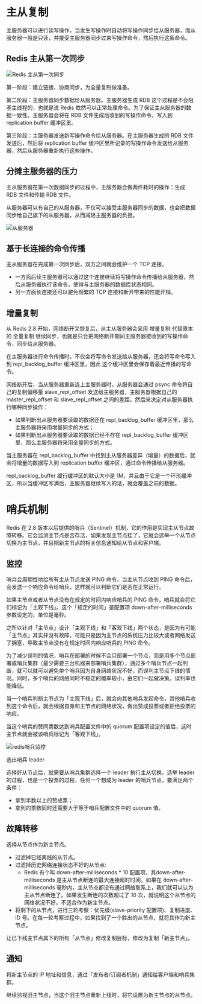 # 主从复制

主服务器可以进行读写操作，当发生写操作时自动将写操作同步给从服务器，而从服务器一般是只读，并接受主服务器同步过来写操作命令，然后执行这条命令。

## Redis 主从第一次同步

![Redis 主从第一次同步](https://cdn.jsdelivr.net/gh/starmilkxin/picturebed/img/Redis主从第一次同步.png)

第一阶段：建立链接、协商同步，为全量复制做准备。

第二阶段：主服务器同步数据给从服务器。主服务器生成 RDB 这个过程是不会阻塞主线程的，也就是说 Redis 依然可以正常处理命令。为了保证主从服务器的数据一致性，主服务器会将在 RDB 文件生成后收到的写操作命令，写入到 replication buffer 缓冲区里。

第三阶段：主服务器发送新写操作命令给从服务器。在主服务器生成的 RDB 文件发送后，然后将 replication buffer 缓冲区里所记录的写操作命令发送给从服务器，然后从服务器重新执行这些操作。

## 分摊主服务器的压力

主从服务器在第一次数据同步的过程中，主服务器会做两件耗时的操作：生成 RDB 文件和传输 RDB 文件。

从服务器可以有自己的从服务器，不仅可以接受主服务器同步的数据，也会把数据同步给自己旗下的从服务器，从而减轻主服务器的负担。

![从服务器](https://cdn.jsdelivr.net/gh/starmilkxin/picturebed/img/从服务器.png)

## 基于长连接的命令传播

主从服务器在完成第一次同步后，双方之间就会维护一个 TCP 连接。

- 一方面后续主服务器可以通过这个连接继续将写操作命令传播给从服务器，然后从服务器执行该命令，使得与主服务器的数据库状态相同。
- 另一方面长连接还可以避免频繁的 TCP 连接和断开带来的性能开销。

## 增量复制

从 Redis 2.8 开始，网络断开又恢复后，从主从服务器会采用 增量复制 代替原本的 全量复制 继续同步，也就是只会把网络断开期间主服务器接收到的写操作命令，同步给从服务器。

在主服务器进行命令传播时，不仅会将写命令发送给从服务器，还会将写命令写入到 repl_backlog_buffer 缓冲区里，因此 这个缓冲区里会保存着最近传播的写命令。

网络断开后，当从服务器重新连上主服务器时，从服务器会通过 psync 命令将自己的复制偏移量 slave_repl_offset 发送给主服务器，主服务器根据自己的 master_repl_offset 和 slave_repl_offset 之间的差距，然后来决定对从服务器执行哪种同步操作：

- 如果判断出从服务器要读取的数据还在 repl_backlog_buffer 缓冲区里，那么主服务器将采用增量同步的方式；
- 如果判断出从服务器要读取的数据已经不存在 repl_backlog_buffer 缓冲区里，那么主服务器将采用全量同步的方式。

当主服务器在 repl_backlog_buffer 中找到主从服务器差异（增量）的数据后，就会将增量的数据写入到 replication buffer 缓冲区，通过命令传播给从服务器。

repl_backlog_buffer 缓行缓冲区的默认大小是 1M，并且由于它是一个环形缓冲区，所以当缓冲区写满后，主服务器继续写入的话，就会覆盖之前的数据。

# 哨兵机制

Redis 在 2.8 版本以后提供的哨兵（Sentinel）机制，它的作用是实现主从节点故障转移。它会监测主节点是否存活，如果发现主节点挂了，它就会选举一个从节点切换为主节点，并且把新主节点的相关信息通知给从节点和客户端。

## 监控

哨兵会周期性地给所有主从节点发送 PING 命令，当主从节点收到 PING 命令后，会发送一个响应命令给哨兵，这样就可以判断它们是否在正常运行。

如果主节点或者从节点没有在规定的时间内响应哨兵的 PING 命令，哨兵就会将它们标记为「主观下线」。这个「规定的时间」是配置项  down-after-milliseconds 参数设定的，单位是毫秒。

之所以针对「主节点」设计「主观下线」和「客观下线」两个状态，是因为有可能「主节点」其实并没有故障，可能只是因为主节点的系统压力比较大或者网络发送了拥塞，导致主节点没有在规定时间内响应哨兵的 PING 命令。

为了减少误判的情况，哨兵在部署的时候不会只部署一个节点，而是用多个节点部署成哨兵集群（最少需要三台机器来部署哨兵集群），通过多个哨兵节点一起判断，就可以就可以避免单个哨兵因为自身网络状况不好，而误判主节点下线的情况。同时，多个哨兵的网络同时不稳定的概率较小，由它们一起做决策，误判率也能降低。

当一个哨兵判断主节点为「主观下线」后，就会向其他哨兵发起命令，其他哨兵收到这个命令后，就会根据自身和主节点的网络状况，做出赞成投票或者拒绝投票的响应。

当这个哨兵的赞同票数达到哨兵配置文件中的 quorum 配置项设定的值后，这时主节点就会被该哨兵标记为「客观下线」。

![redis哨兵监控](https://cdn.jsdelivr.net/gh/starmilkxin/picturebed/img/redis哨兵监控.png)

选出哨兵 leader

选择好从节点后，就需要从哨兵集群选择一个 leader 执行主从切换。选举 leader 的过程，也是一个投票的过程，任何一个想成为 leader 的哨兵节点，要满足两个条件：

- 拿到半数以上的赞成票；
- 拿到的票数同时还需要大于等于哨兵配置文件中的 quorum 值。

## 故障转移

选择从节点作为新主节点。

- 过滤掉已经离线的从节点。
- 过滤掉历史网络连接状态不好的从节点:
    - Redis 有个叫 down-after-milliseconds * 10 配置项，其down-after-milliseconds 是主从节点断连的最大连接超时时间。如果在 down-after-milliseconds 毫秒内，主从节点都没有通过网络联系上，我们就可以认为主从节点断连了。如果发生断连的次数超过了 10 次，就说明这个从节点的网络状况不好，不适合作为新主节点。
- 将剩下的从节点，进行三轮考察：优先级(slave-priority 配置项)、复制进度、ID 号。在每一轮考察过程中，如果找到了一个胜出的从节点，就将其作为新主节点。

让已下线主节点属下的所有「从节点」修改复制目标，修改为复制「新主节点」。

## 通知

将新主节点的 IP 地址和信息，通过「发布者/订阅者机制」通知给客户端和哨兵集群。

继续监视旧主节点，当这个旧主节点重新上线时，将它设置为新主节点的从节点。
